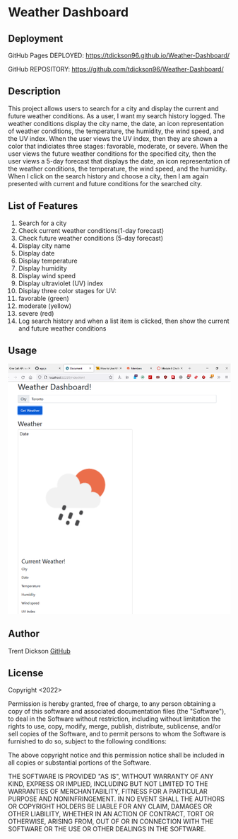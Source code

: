 # Weather Dashboard

## Deployment

GitHub Pages DEPLOYED: https://tdickson96.github.io/Weather-Dashboard/

GitHub REPOSITORY: https://github.com/tdickson96/Weather-Dashboard/

## Description

This project allows users to search for a city and display the current and future weather conditions. As a user, I want my search history logged. The weather conditions display the city name, the date, an icon representation of weather conditions, the temperature, the humidity, the wind speed, and the UV index. When the user views the UV index, then they are shown a color that indiciates three stages: favorable, moderate, or severe. When the user views the future weather conditions for the specified city, then the user views a 5-day forecast that displays the date, an icon representation of the weather conditions, the temperature, the wind speed, and the humidity. When I click on the search history and choose a city, then I am again presented with current and future conditions for the searched city. 

## List of Features

<ol>
    <li>Search for a city</li>
    <li>Check current weather conditions(1-day forecast)</li>
    <li>Check future weather conditions (5-day forecast)</li>
    <li>Display city name</li>
    <li>Display date</li>
    <li>Display temperature</li>
    <li>Display humidity</li>
    <li>Display wind speed</li>
    <li>Display ultraviolet (UV) index</li>
    <li>Display three color stages for UV:
        <li>favorable (green)</li>
        <li>moderate (yellow)</li>
        <li>severe (red)</li>
    <li>Log search history and when a list item is clicked, then show the current and future weather conditions</li>
</ol> 

## Usage

![demo](./assets/images/demo.png)


## Author

Trent Dickson [GitHub](https://github.com/tdickson96)

## License

Copyright <2022> <Trent Dickson>

Permission is hereby granted, free of charge, to any person obtaining a copy of this software and associated documentation files (the "Software"), to deal in the Software without restriction, including without limitation the rights to use, copy, modify, merge, publish, distribute, sublicense, and/or sell copies of the Software, and to permit persons to whom the Software is furnished to do so, subject to the following conditions:

The above copyright notice and this permission notice shall be included in all copies or substantial portions of the Software.

THE SOFTWARE IS PROVIDED "AS IS", WITHOUT WARRANTY OF ANY KIND, EXPRESS OR IMPLIED, INCLUDING BUT NOT LIMITED TO THE WARRANTIES OF MERCHANTABILITY, FITNESS FOR A PARTICULAR PURPOSE AND NONINFRINGEMENT. IN NO EVENT SHALL THE AUTHORS OR COPYRIGHT HOLDERS BE LIABLE FOR ANY CLAIM, DAMAGES OR OTHER LIABILITY, WHETHER IN AN ACTION OF CONTRACT, TORT OR OTHERWISE, ARISING FROM, OUT OF OR IN CONNECTION WITH THE SOFTWARE OR THE USE OR OTHER DEALINGS IN THE SOFTWARE.